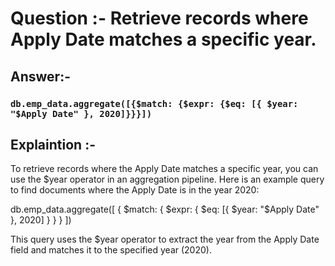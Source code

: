# Question :-  Retrieve records where Apply Date matches a specific year.

## Answer:- 

 ###  `db.emp_data.aggregate([{$match: {$expr: {$eq: [{ $year: "$Apply Date" }, 2020]}}}])`

## Explaintion :- 

To retrieve records where the Apply Date matches a specific year, you can use the $year operator in an aggregation pipeline. Here is an example query to find documents where the Apply Date is in the year 2020:

db.emp_data.aggregate([
  {
    $match: {
      $expr: {
        $eq: [{ $year: "$Apply Date" }, 2020]
      }
    }
  }
])

This query uses the $year operator to extract the year from the Apply Date field and matches it to the specified year (2020).

